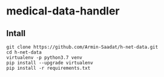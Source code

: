 # medical-data-handler


## Intall

```
git clone https://github.com/Armin-Saadat/h-net-data.git
cd h-net-data
virtualenv -p python3.7 venv
pip install --upgrade virtualenv
pip install -r requirements.txt
```
